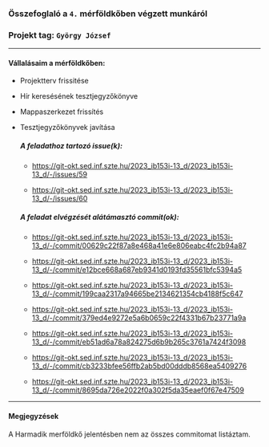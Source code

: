 ### Összefoglaló a `4.` mérföldkőben végzett munkáról

### Projekt tag: `György József`

___

#### Vállalásaim a mérföldkőben: 
 - Projektterv frissitése
 - Hír keresésének tesztjegyzőkönyve
 - Mappaszerkezet frissítés
 - Tesztjegyzőkönyvek javítása

    ##### A feladathoz tartozó issue(k):

     - https://git-okt.sed.inf.szte.hu/2023_ib153i-13_d/2023_ib153i-13_d/-/issues/59
	 
	 - https://git-okt.sed.inf.szte.hu/2023_ib153i-13_d/2023_ib153i-13_d/-/issues/60

    ##### A feladat elvégzését alátámasztó commit(ok):

     - https://git-okt.sed.inf.szte.hu/2023_ib153i-13_d/2023_ib153i-13_d/-/commit/00629c22f87a8e468a41e6e806eabc4fc2b94a87

	 - https://git-okt.sed.inf.szte.hu/2023_ib153i-13_d/2023_ib153i-13_d/-/commit/e12bce668a687eb9341d0193fd35561bfc5394a5
	 
	 - https://git-okt.sed.inf.szte.hu/2023_ib153i-13_d/2023_ib153i-13_d/-/commit/199caa2317a94665be2134621354cb4188f5c647
	 
	 - https://git-okt.sed.inf.szte.hu/2023_ib153i-13_d/2023_ib153i-13_d/-/commit/379ed4e9272e5a6b0659c22f4331b67b23771a9a
	 
	 - https://git-okt.sed.inf.szte.hu/2023_ib153i-13_d/2023_ib153i-13_d/-/commit/eb51ad6a78a824275d6b9b265c3761a7424f3098
	 
	 - https://git-okt.sed.inf.szte.hu/2023_ib153i-13_d/2023_ib153i-13_d/-/commit/cb3233bfee56ffb2ab5bd00dddb8568ea5409276
	 
	 - https://git-okt.sed.inf.szte.hu/2023_ib153i-13_d/2023_ib153i-13_d/-/commit/8695da726e2022f0a302f5da35eaef0f67e47509
___


#### Megjegyzések
 A Harmadik merföldkő jelentésben nem az összes commitomat listáztam.
